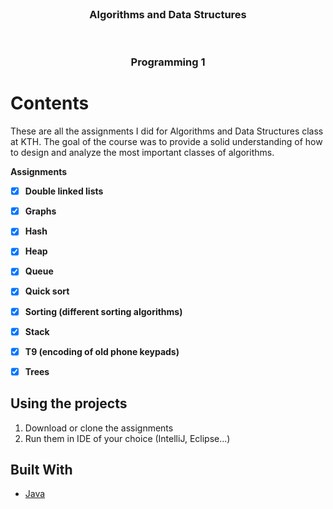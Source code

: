 
<!-- TITLE -->
<br />
<div align="center">
  <h3 align="center">Algorithms and Data Structures</h3>
</div>


<!-- TITLE -->
<br />
<div align="center">
  <h3 align="center">Programming 1</h3>
</div>

<!-- GETTING STARTED -->
# Contents
These are all the assignments I did for Algorithms and Data Structures class at KTH.
The goal of the course was to provide a solid understanding of how to design and analyze the most important classes of algorithms. 

__Assignments__
- [x] **Double linked lists**
- [x] **Graphs** 
- [x] **Hash**
- [x] **Heap**
- [x] **Queue**
- [x] **Quick sort**
- [x] **Sorting (different sorting algorithms)**
- [x] **Stack**
- [x] **T9 (encoding of old phone keypads)**
- [x] **Trees**


## Using the projects

1. Download or clone the assignments
2. Run them in IDE of your choice (IntelliJ, Eclipse...)


## Built With

* [Java](https://www.java.com/en/) 










